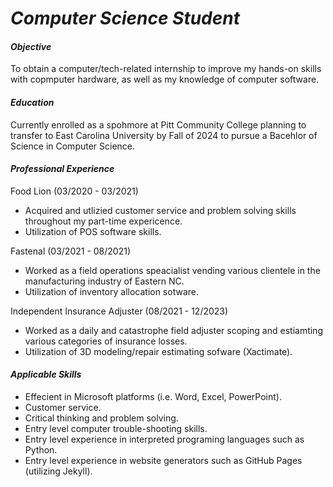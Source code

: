 # _Computer Science Student_

#### _Objective_
To obtain a computer/tech-related internship to improve my hands-on skills with copmputer hardware, as well as my knowledge of computer software. 

#### _Education_
Currently enrolled as a spohmore at Pitt Community College planning to transfer to East Carolina University by Fall of 2024 to pursue a Bacehlor of Science in Computer Science.

#### _Professional Experience_
Food Lion (03/2020 - 03/2021)
- Acquired and utlizied customer service and problem solving skills throughout my part-time expericence.
- Utilization of POS software skills.

Fastenal (03/2021 - 08/2021)
- Worked as a field operations speacialist vending various clientele in the manufacturing industry of Eastern NC.
- Utilization of inventory allocation sotware.
  
Independent Insurance Adjuster (08/2021 - 12/2023)
- Worked as a daily and catastrophe field adjuster scoping and estiamting various categories of insurance losses. 
- Utilization of 3D modeling/repair estimating sofware (Xactimate).

#### _Applicable Skills_
- Effecient in Microsoft platforms (i.e. Word, Excel, PowerPoint).
- Customer service.
- Critical thinking and problem solving.
- Entry level computer trouble-shooting skills. 
- Entry level experience in interpreted programing languages such as Python.
- Entry level experience in website generators such as GitHub Pages (utilizing Jekyll).
    


